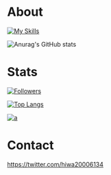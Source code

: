 # About
[![My Skills](https://skillicons.dev/icons?i=docker,js,nextjs,flutter,py,go)](https://skillicons.dev)

![Anurag's GitHub stats](https://github-readme-stats.vercel.app/api?username=h-hiwatashi&show_icons=true&theme=transparent)

# Stats
[![Followers](https://badgen.org/img/zenn/h_h/followers?style=flat)](https://zenn.dev/h_h)

[![Top Langs](https://github-readme-stats.vercel.app/api/top-langs/?username=h-hiwatashi&layout=pie)](https://github.com/h-hiwatashi) 

[![a](https://github-profile-trophy.vercel.app/?username=h-hiwatashi&theme=dracula)](https://github.com/h-hiwatashi) 

# Contact
https://twitter.com/hiwa20006134
